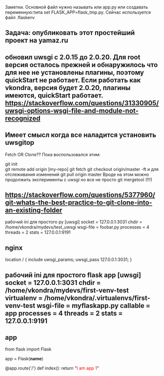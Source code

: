 Заметки.
Основной файл нужно называть или app.py или создавать переменную:типа set FLASK_APP=flask_tmp.py.
Сейчас используется файл .flaskenv

Задача: опубликовать этот простейший проект на yamaz.ru
-------------
обновил uwsgi c 2.0.15 до 2.0.20. Для root версия осталось прежней
и обнаружилось что для нее не установлены плагины, поэтому quickStart
не работает. Если работать как vkondra,  версия будет 2.0.20, плагины
имеются, quickStart работает. 
https://stackoverflow.com/questions/31330905/uwsgi-options-wsgi-file-and-module-not-recognized
----------------
Имеет смысл когда все наладится установить uwsgitop 
----------------

Fetch OR Clone??
Пока воспользовался этим:

git init    
git remote add origin [my-repo]
git fetch
git checkout origin/master -ft
и для отслеживания изменений
git pull origin master
Вроде на этом можно продолжить эксперименты с uwsgi
но все не просто
git mergetool  (!!!)


https://stackoverflow.com/questions/5377960/git-whats-the-best-practice-to-git-clone-into-an-existing-folder
---------------------
рабочий ini для простого py
[uwsgi]
socket = 127.0.0.1:3031
chdir = /home/vkondra/mydevs/test_uwsgi
wsgi-file = foobar.py
processes = 4
threads = 2
stats = 127.0.0.1:9191

nginx
-------
location / {
    include uwsgi_params;
    uwsgi_pass 127.0.0.1:3031;
}

рабочий ini для простого flask app
[uwsgi]
socket = 127.0.0.1:3031
chdir = /home/vkondra/mydevs/first-venv-test
virtualenv = /home/vkondra/.virtualenvs/first-venv-test
wsgi-file = myflaskapp.py
callable = app
processes = 4
threads = 2
stats = 127.0.0.1:9191
-------------------
app
-----------------
from flask import Flask

app = Flask(__name__)

@app.route('/')
def index():
    return "<span style='color:red'>I am app 1</span>"